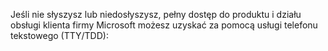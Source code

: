 <Token xmlns:xlink="http://www.w3.org/1999/xlink">Jeśli nie słyszysz lub niedosłyszysz, pełny dostęp do produktu i działu obsługi klienta firmy Microsoft możesz uzyskać za pomocą usługi telefonu tekstowego (TTY/TDD):</Token>

<!--HONumber=Jun16_HO4-->


